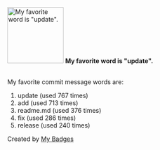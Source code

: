 <img src="https://my-badges.github.io/my-badges/favorite-word.png" alt="My favorite word is &quot;update&quot;." title="My favorite word is &quot;update&quot;." width="128">
<strong>My favorite word is &quot;update&quot;.</strong>
<br><br>

My favorite commit message words are:

1. update (used 767 times)
2. add (used 713 times)
3. readme.md (used 376 times)
4. fix (used 286 times)
5. release (used 240 times)


Created by <a href="https://github.com/my-badges/my-badges">My Badges</a>